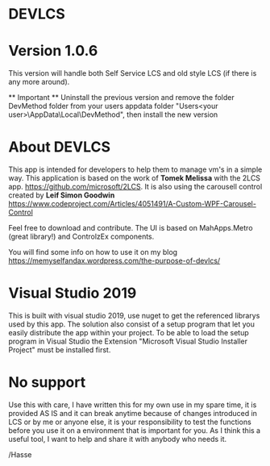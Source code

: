 # DEVLCS 

# Version 1.0.6
This version will handle both Self Service LCS and old style LCS (if there is any more around). 

** Important **
Uninstall the previous version and remove the folder DevMethod folder from your users appdata folder "Users\<your user>\AppData\Local\DevMethod", then install the new version

# About DEVLCS
This app is intended for developers to help them to manage vm's in a simple way. This application is based on the work of **Tomek Melissa** with the 2LCS app. https://github.com/microsoft/2LCS. It is also using the carousell control created by **Leif Simon Goodwin** https://www.codeproject.com/Articles/4051491/A-Custom-WPF-Carousel-Control 

Feel free to download and contribute. The UI is based on MahApps.Metro (great library!) and ControlzEx components.

You will find some info on how to use it on my blog https://memyselfandax.wordpress.com/the-purpose-of-devlcs/

# Visual Studio 2019
This is built with visual studio 2019, use nuget to get the referenced librarys used by this app.
The solution also consist of a setup program that let you easily distribute the app within your project. To be able to load the setup program in Visual Studio the Extension "Microsoft Visual Studio Installer Project" must be installed first.

# No support
Use this with care, I have written this for my own use in my spare time, it is provided AS IS and it can break anytime because of changes introduced in LCS or by me or anyone else, it is your responsibility to test the functions before you use it on a environment that is important for you. As I think this a useful tool, I want to help and share it with anybody who needs it.

/Hasse

